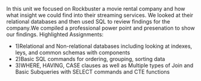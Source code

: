 In this unit we focused on Rockbuster a movie rental company and how what insight we could find into their streaming services. We looked at their relational databases
and then used SQL to review findings for the company.We compiled a professional power point and presenation to show our findings.
Highlighted Assignments:
+ 1)Relational and Non-relational databases including looking at indexes, leys, and common schemas with components
+ 2)Basic SQL commands for ordering, grouping, sorting data
+ 3)WHERE, HAVING, CASE clauses as well as Multiple types of Join and Basic Subqueries with SELECT commands and CTE functions


